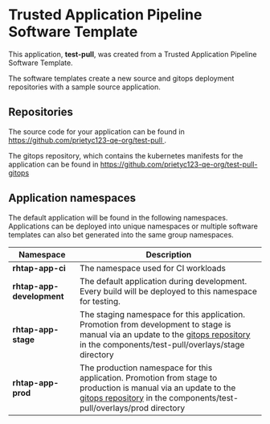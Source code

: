 # Trusted Application Pipeline Software Template

This application, **test-pull**, was created from a Trusted Application Pipeline Software Template.

The software templates create a new source and gitops deployment repositories with a sample source application. 

## Repositories

The source code for your application can be found in [https://github.com/prietyc123-qe-org/test-pull ](https://github.com/prietyc123-qe-org/test-pull ).
 
The gitops repository, which contains the kubernetes manifests for the application can be found in 
[https://github.com/prietyc123-qe-org/test-pull-gitops ](https://github.com/prietyc123-qe-org/test-pull-gitops ) 

## Application namespaces 

The default application will be found in the following namespaces. Applications can be deployed into unique namespaces or multiple software templates can also bet generated into the same group namespaces.  

|  Namespace   |  Description   |  
| -------- | -------- |
| **rhtap-app-ci** | The namespace used for CI workloads |
| **rhtap-app-development** | The default application during development. Every build will be deployed to this namespace for testing. |
| **rhtap-app-stage** | The staging namespace for this application. Promotion from development to stage is manual via an update to the [gitops repository](https://github.com/prietyc123-qe-org/test-pull-gitops ) in the components/test-pull/overlays/stage directory |
| **rhtap-app-prod** | The production namespace for this application. Promotion from stage to production is manual via an update to the [gitops repository](https://github.com/prietyc123-qe-org/test-pull-gitops ) in the components/test-pull/overlays/prod directory |